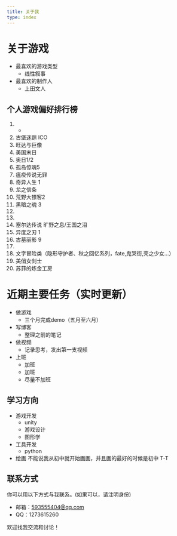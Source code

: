 ```yaml
---
title: 关于我
type: index
---
```


# 关于游戏

- 最喜欢的游戏类型
  - 线性叙事
- 最喜欢的制作人
  - 上田文人

## 个人游戏偏好排行榜

1. -
2. 古堡迷踪 ICO
3. 旺达与巨像
4. 美国末日
5. 奥日1/2
6. 孤岛惊魂5
7. 瘟疫传说无罪
8. 奇异人生 1
9. 龙之信条
10. 荒野大镖客2
11. 黑暗之魂 3
12. 
13. 
14. 塞尔达传说 旷野之息/王国之泪
15. 异度之刃 1
16. 古墓丽影 9
17. 
18. 文字冒险类（隐形守护者、秋之回忆系列，fate,鬼哭街,壳之少女...）
19. 美俏女剑士
20. 苏菲的炼金工房

# 近期主要任务（实时更新）

- 做游戏
  - 三个月完成demo（五月至六月）
- 写博客
  - 整理之前的笔记
- 做视频
  - 记录思考，发出第一支视频
- 上班
  - 加班
  - 加班
  - 尽量不加班

## 学习方向

- 游戏开发
  - unity
  - 游戏设计
  - 图形学
- 工具开发
  - python
- 绘画 <span class="heimu" title="你知道的太多了">不能说我从初中就开始画画，并且画的最好的时候是初中 T-T</span>

## 联系方式

你可以用以下方式与我联系。(如果可以，请注明身份)

- 邮箱：<593555404@qq.com>
- QQ：1273615260

欢迎找我交流和讨论！
